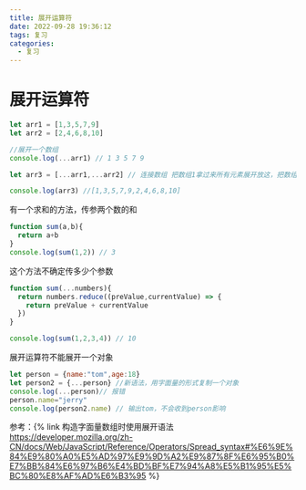 ```yaml
---
title: 展开运算符
date: 2022-09-28 19:36:12
tags: 复习
categories:	
  - 复习
---
```


# 展开运算符

```js
let arr1 = [1,3,5,7,9]
let arr2 = [2,4,6,8,10]

//展开一个数组
console.log(...arr1) // 1 3 5 7 9

let arr3 = [...arr1,...arr2] // 连接数组 把数组1拿过来所有元素展开放这，把数组2拿过来所有元素展开放这

console.log(arr3) //[1,3,5,7,9,2,4,6,8,10] 
```

有一个求和的方法，传参两个数的和

```js
function sum(a,b){
  return a+b
}
console.log(sum(1,2)) // 3
```

这个方法不确定传多少个参数

```js
function sum(...numbers){
  return numbers.reduce((preValue,currentValue) => {
    return preValue + currentValue
  })
}

console.log(sum(1,2,3,4)) // 10
```

展开运算符不能展开一个对象

```js
let person = {name:"tom",age:18}
let person2 = {...person} //新语法，用字面量的形式复制一个对象
console.log(...person)// 报错
person.name="jerry"
console.log(person2.name) // 输出tom，不会收到person影响
```

参考：{% link 构造字面量数组时使用展开语法 https://developer.mozilla.org/zh-CN/docs/Web/JavaScript/Reference/Operators/Spread_syntax#%E6%9E%84%E9%80%A0%E5%AD%97%E9%9D%A2%E9%87%8F%E6%95%B0%E7%BB%84%E6%97%B6%E4%BD%BF%E7%94%A8%E5%B1%95%E5%BC%80%E8%AF%AD%E6%B3%95  %}
